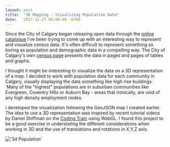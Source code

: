 ```yaml
---
layout: post
title:  "3D Mapping – Visualizing Population Data"
date:   2017-12-27 00:00:00 -0700
---
```

Since the City of Calgary began releasing open data through the [online catalogue](https://data.calgary.ca/browse) I've been trying to come up with an interesting way to represent and visualize census data. It's often difficult to represent something as boring as population and demographic data in a compelling way. The City of Calgary's own [census page](http://www.calgary.ca/CA/city-clerks/Pages/Election-and-information-services/Civic-Census/2017-Results.aspx) presents the data in pages and pages of tables and graphs.

I thought it might be interesting to visualize the data on a 3D representation of a map. I decided to work with population data for each community in Calgary, visually displaying the data something like high rise buildings.  Many of the "highest" populations are in suburban communities like Evergreen, Coventry Hills or Auburn Bay - areas that ironically, are void of any high density employment nodes.

I developed the visualization following the GeoJSON map I created earlier. The idea to use a 3D representation was inspired by recent tutorial videos by Daniel Shiffman on the [Coding Train](https://www.youtube.com/watch?v=nqiKWXUX-o8&list=PLRqwX-V7Uu6bPhi8sS1hHJ77n3zRO9FR_) using WebGL. I found this project to be a good exercise in understating the different considerations when working in 3D and the use of translations and rotations in X,Y,Z axis.

!['3d Population'](https://s3-us-west-2.amazonaws.com/smohiudd.github.co/misc/3d-population.png)
